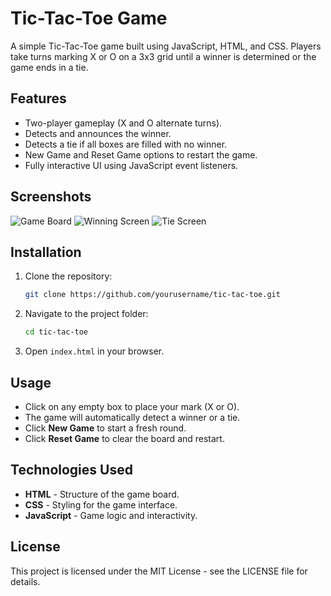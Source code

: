 
# Tic-Tac-Toe Game

A simple Tic-Tac-Toe game built using JavaScript, HTML, and CSS. Players take turns marking X or O on a 3x3 grid until a winner is determined or the game ends in a tie.

## Features
- Two-player gameplay (X and O alternate turns).
- Detects and announces the winner.
- Detects a tie if all boxes are filled with no winner.
- New Game and Reset Game options to restart the game.
- Fully interactive UI using JavaScript event listeners.

## Screenshots
![Game Board](https://github.com/mjsswaroop/tic_tac_toe/blob/68746fdaf0b78900fee32552d8a996cb0371a670/screenshots/board.png) 
![Winning Screen](https://github.com/mjsswaroop/tic_tac_toe/blob/68746fdaf0b78900fee32552d8a996cb0371a670/screenshots/winning.png)
![Tie Screen](https://github.com/mjsswaroop/tic_tac_toe/blob/68746fdaf0b78900fee32552d8a996cb0371a670/screenshots/board.png)

## Installation
1. Clone the repository:
   ```bash
   git clone https://github.com/yourusername/tic-tac-toe.git
   ```
2. Navigate to the project folder:
   ```bash
   cd tic-tac-toe
   ```
3. Open `index.html` in your browser.

## Usage
- Click on any empty box to place your mark (X or O).
- The game will automatically detect a winner or a tie.
- Click **New Game** to start a fresh round.
- Click **Reset Game** to clear the board and restart.

## Technologies Used
- **HTML** - Structure of the game board.
- **CSS** - Styling for the game interface.
- **JavaScript** - Game logic and interactivity.

## License
This project is licensed under the MIT License - see the LICENSE file for details.

